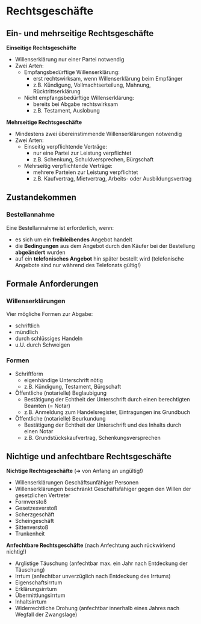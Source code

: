 # Rechtsgeschäfte

## Ein- und mehrseitige Rechtsgeschäfte 

**Einseitige Rechtsgeschäfte**

  * Willenserklärung nur einer Partei notwendig
  * Zwei Arten:
    * Empfangsbedürftige Willenserklärung:
      * erst rechtswirksam, wenn Willenserklärung beim Empfänger
      * z.B. Kündigung, Vollmachtserteilung, Mahnung, Rücktrittserklärung
    * Nicht empfangsbedürftige Willenserklärung:
      * bereits bei Abgabe rechtswirksam
      * z.B. Testament, Auslobung

**Mehrseitige Rechtsgeschäfte**

  * Mindestens zwei übereinstimmende Willenserklärungen notwendig
  * Zwei Arten:
    * Einseitig verpflichtende Verträge:
      * nur eine Partei zur Leistung verpflichtet
      * z.B. Schenkung, Schuldversprechen, Bürgschaft
    * Mehrseitig verpflichtende Verträge:
      * mehrere Parteien zur Leistung verpflichtet
      * z.B. Kaufvertrag, Mietvertrag, Arbeits- oder Ausbildungsvertrag



## Zustandekommen 

### Bestellannahme 

Eine Bestellannahme ist erforderlich, wenn:

  * es sich um ein **freibleibendes** Angebot handelt
  * die **Bedingungen** aus dem Angebot durch den Käufer bei der Bestellung **abgeändert** wurden
  * auf ein **telefonisches Angebot** hin später bestellt wird (telefonische Angebote sind nur während des Telefonats gültig!)



## Formale Anforderungen 
### Willenserklärungen 

Vier mögliche Formen zur Abgabe: 

  * schriftlich
  * mündlich
  * durch schlüssiges Handeln
  * u.U. durch Schweigen



### Formen

  * Schriftform
    * eigenhändige Unterschrift nötig
    * z.B. Kündigung, Testament, Bürgschaft
  * Öffentliche (notarielle) Beglaubigung
    * Bestätigung der Echtheit der Unterschrift durch einen berechtigten Beamten (= Notar)
    * z.B. Anmeldung zum Handelsregister, Eintragungen ins Grundbuch
  * Öffentliche (notarielle) Beurkundung
    * Bestätigung der Echtheit der Unterschrift und des Inhalts durch einen Notar
    * z.B. Grundstückskaufvertrag, Schenkungsversprechen



## Nichtige und anfechtbare Rechtsgeschäfte 

**Nichtige Rechtsgeschäfte** (&#10132; von Anfang an ungültig!)

  * Willenserklärungen Geschäftsunfähiger Personen
  * Willenserklärungen beschränkt Geschäftsfähiger gegen den Willen der gesetzlichen Vertreter
  * Formverstoß
  * Gesetzesverstoß
  * Scherzgeschäft
  * Scheingeschäft
  * Sittenverstoß
  * Trunkenheit 



**Anfechtbare Rechtsgeschäfte** (nach Anfechtung auch rückwirkend nichtig!)

  * Arglistige Täuschung (anfechtbar max. ein Jahr nach Entdeckung der Täuschung)
  * Irrtum (anfechtbar unverzüglich nach Entdeckung des Irrtums)
  * Eigenschaftsirrtum
  * Erklärungsirrtum
  * Übermittlungsirrtum
  * Inhaltsirrtum
  * Widerrechtliche Drohung (anfechtbar innerhalb eines Jahres nach Wegfall der Zwangslage)





